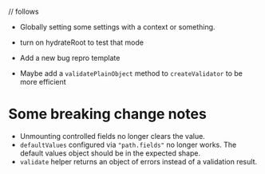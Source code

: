 // follows

- Globally setting some settings with a context or something.
- turn on hydrateRoot to test that mode

- Add a new bug repro template

- Maybe add a `validatePlainObject` method to `createValidator` to be more efficient

# Some breaking change notes

- Unmounting controlled fields no longer clears the value.
- `defaultValues` configured via `"path.fields"` no longer works. The default values object should be in the expected shape.
- `validate` helper returns an object of errors instead of a validation result.
